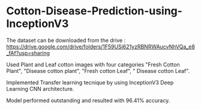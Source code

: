 # Cotton-Disease-Prediction-using-InceptionV3
The dataset can be downloaded from the drive : https://drive.google.com/drive/folders/1F59USj621yzRBNRWAucvNhVQa_e8_fAf?usp=sharing

Used Plant and Leaf cotton images with four categories "Fresh Cotton Plant", "Disease cotton plant", "Fresh cotton Leaf", " Disease cotton Leaf".

Implemented Transfer learning tecnique by using InceptionV3 Deep Learning CNN architecture.

Model performed outstanding and resulted with 96.41% accuracy. 
